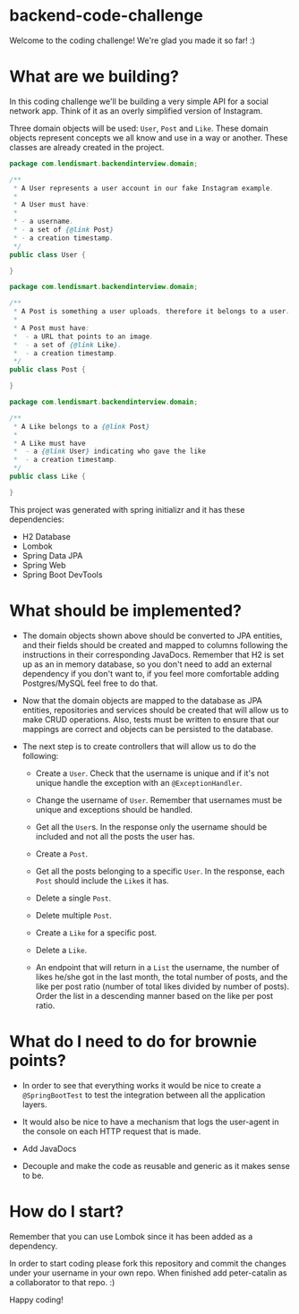 # backend-code-challenge

Welcome to the coding challenge! We're glad you made it so far! :)

# What are we building?

In this coding challenge we'll be building a very simple API for a social network app. Think
of it as an overly simplified version of Instagram.

Three domain objects will be used: `User`, `Post` and `Like`. These domain objects represent
concepts we all know and use in a way or another. These classes are already created in the project.

```java
package com.lendismart.backendinterview.domain;

/**
 * A User represents a user account in our fake Instagram example.
 *
 * A User must have:
 *
 * - a username.
 * - a set of {@link Post}
 * - a creation timestamp.
 */
public class User {

}
```

```java
package com.lendismart.backendinterview.domain;

/**
 * A Post is something a user uploads, therefore it belongs to a user.
 *
 * A Post must have:
 *  - a URL that points to an image.
 *  - a set of {@link Like}.
 *  - a creation timestamp.
 */
public class Post {

}
```

```java
package com.lendismart.backendinterview.domain;

/**
 * A Like belongs to a {@link Post}
 *
 * A Like must have
 *  - a {@link User} indicating who gave the like
 *  - a creation timestamp.
 */
public class Like {

}
```

This project was generated with spring initializr and it has these dependencies:

- H2 Database
- Lombok
- Spring Data JPA
- Spring Web
- Spring Boot DevTools

# What should be implemented?

- The domain objects shown above should be converted to JPA entities, and their fields should be created and
  mapped to columns following the instructions in their corresponding JavaDocs. Remember that H2 is set up 
  as an in memory database, so you don't need to add an external dependency if you don't want to, if you feel
  more comfortable adding Postgres/MySQL feel free to do that.
  
- Now that the domain objects are mapped to the database as JPA entities, repositories and services should be 
  created that will allow us to make CRUD operations. Also, tests must be written to ensure that our mappings 
  are correct and objects can be persisted to the database.
  
- The next step is to create controllers that will allow us to do the following:
  
    - Create a `User`. Check that the username is unique and if it's not unique handle the exception with an `@ExceptionHandler`.
  
    - Change the username of `User`. Remember that usernames must be unique and exceptions should be handled.

    - Get all the `User`s. In the response only the username should be included and not all the posts the user has.
      
    - Create a `Post`.

    - Get all the posts belonging to a specific `User`. In the response, each `Post` should include the `Like`s it has.
  
    - Delete a single `Post`.
  
    - Delete multiple `Post`.

    - Create a `Like` for a specific post.
  
    - Delete a `Like`.
  
    - An endpoint that will return in a `List` the username, the number of likes he/she got in the last month, the total 
      number of posts, and the like per post ratio (number of total likes divided by number of posts). Order the list
      in a descending manner based on the like per post ratio.
  
# What do I need to do for brownie points?
  
- In order to see that everything works it would be nice to create a `@SpringBootTest` to test the integration between all 
  the application layers.
  
- It would also be nice to have a mechanism that logs the user-agent in the console on each HTTP request that is made.

- Add JavaDocs

- Decouple and make the code as reusable and generic as it makes sense to be.

# How do I start?

Remember that you can use Lombok since it has been added as a dependency.

In order to start coding please fork this repository and commit the changes under your username in your own repo. When finished
add peter-catalin as a collaborator to that repo. :)

Happy coding!
